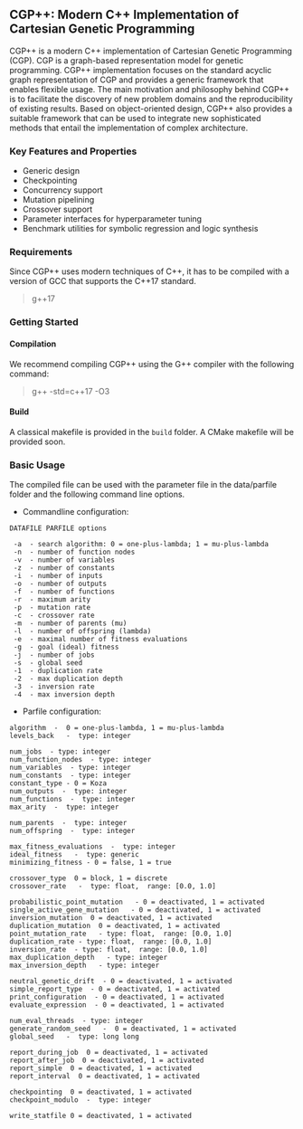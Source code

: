 ## CGP++: Modern C++ Implementation of Cartesian Genetic Programming

CGP++ is a modern C++ implementation of Cartesian Genetic Programming (CGP). CGP is a graph-based
representation model for genetic programming. CGP++ implementation focuses on the standard acyclic graph representation of CGP
and provides a generic framework that enables flexible usage. The main motivation and philosophy behind CGP++ 
is to facilitate the discovery of new problem domains and the reproducibility of existing results. Based on object-oriented design,
CGP++ also provides a suitable framework that can be used to integrate new sophisticated methods that entail the implementation of complex architecture. 

### Key Features and Properties

- Generic design
- Checkpointing
- Concurrency support
- Mutation pipelining
- Crossover support
- Parameter interfaces for hyperparameter tuning 
- Benchmark utilities for symbolic regression and logic synthesis
  

### Requirements

Since CGP++ uses modern techniques of C++, it has to be compiled with a version of GCC that supports the C++17 standard. 
> g++17

### Getting Started

#### Compilation 

We recommend compiling CGP++ using the G++ compiler with the following command: 
> g++ -std=c++17 -O3

#### Build 

A classical makefile is provided in the ```build``` folder. A CMake makefile will be provided soon. 

### Basic Usage 

The compiled file can be used with the parameter file in the data/parfile folder and the 
following command line options.

- Commandline configuration:
```
DATAFILE PARFILE options

 -a  - search algorithm: 0 = one-plus-lambda; 1 = mu-plus-lambda 
 -n  - number of function nodes  
 -v  - number of variables  
 -z  - number of constants 
 -i  - number of inputs  
 -o  - number of outputs 
 -f  - number of functions 
 -r  - maximum arity
 -p  - mutation rate
 -c  - crossover rate 
 -m  - number of parents (mu) 
 -l  - number of offspring (lambda) 
 -e  - maximal number of fitness evaluations
 -g  - goal (ideal) fitness 
 -j  - number of jobs
 -s  - global seed
 -1  - duplication rate 
 -2  - max duplication depth 
 -3  - inversion rate 
 -4  - max inversion depth 
```

- Parfile configuration:
  
```
algorithm  -  0 = one-plus-lambda, 1 = mu-plus-lambda 
levels_back   -  type: integer

num_jobs  - type: integer 
num_function_nodes  - type: integer 
num_variables  - type: integer
num_constants  - type: integer
constant_type - 0 = Koza 
num_outputs  -  type: integer 
num_functions  -  type: integer 
max_arity  -  type: integer 

num_parents  -  type: integer 
num_offspring  -  type: integer

max_fitness_evaluations  -  type: integer  
ideal_fitness   -  type: generic 
minimizing_fitness - 0 = false, 1 = true 

crossover_type  0 = block, 1 = discrete 
crossover_rate   -  type: float,  range: [0.0, 1.0]

probabilistic_point_mutation   - 0 = deactivated, 1 = activated
single_active_gene_mutation   - 0 = deactivated, 1 = activated
inversion_mutation  0 = deactivated, 1 = activated
duplication_mutation  0 = deactivated, 1 = activated
point_mutation_rate   - type: float,  range: [0.0, 1.0]
duplication_rate - type: float,  range: [0.0, 1.0]
inversion_rate  - type: float,  range: [0.0, 1.0]  
max_duplication_depth   - type: integer
max_inversion_depth   - type: integer

neutral_genetic_drift  - 0 = deactivated, 1 = activated
simple_report_type  - 0 = deactivated, 1 = activated
print_configuration  - 0 = deactivated, 1 = activated  
evaluate_expression  - 0 = deactivated, 1 = activated

num_eval_threads  - type: integer   
generate_random_seed   -  0 = deactivated, 1 = activated
global_seed   -  type: long long

report_during_job  0 = deactivated, 1 = activated
report_after_job  0 = deactivated, 1 = activated
report_simple  0 = deactivated, 1 = activated
report_interval	 0 = deactivated, 1 = activated

checkpointing  0 = deactivated, 1 = activated
checkpoint_modulo  -  type: integer

write_statfile 0 = deactivated, 1 = activated
```
